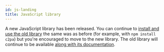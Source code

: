 ```yaml
---
id: js-landing
title: JavaScript library
---
```


A new JavaScript library has been released.  You can continue to [install and use the old library](getting-started/quick-start.mdx) the same was as before (for example, with `npm install c2pa`) but you're encouraged to move to the new library.  The old library will continue to be available [along with its documentation](getting-started/overview.mdx).